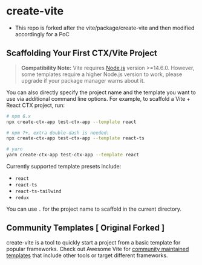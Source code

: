 # create-vite

- This repo is forked after the vite/package/create-vite and then modified accordingly for a PoC

## Scaffolding Your First CTX/Vite Project

> **Compatibility Note:**
> Vite requires [Node.js](https://nodejs.org/en/) version >=14.6.0. However, some templates require a higher Node.js version to work, please upgrade if your package manager warns about it.

You can also directly specify the project name and the template you want to use via additional command line options. For example, to scaffold a Vite + React CTX project, run:

```bash
# npm 6.x
npx create-ctx-app test-ctx-app --template react

# npm 7+, extra double-dash is needed:
npx create-ctx-app test-ctx-app --template react-ts

# yarn
yarn create-ctx-app test-ctx-app --template react
```

Currently supported template presets include:

- `react`
- `react-ts`
- `react-ts-tailwind`
- `redux`

You can use `.` for the project name to scaffold in the current directory.

## Community Templates [ Original Forked ]

create-vite is a tool to quickly start a project from a basic template for popular frameworks. Check out Awesome Vite for [community maintained templates](https://github.com/vitejs/awesome-vite#templates) that include other tools or target different frameworks.

